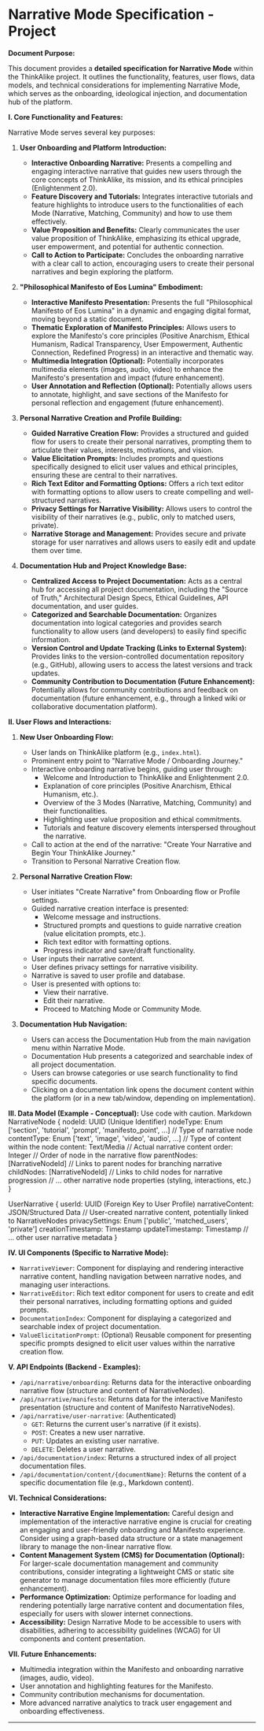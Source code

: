 # Narrative Mode Specification - Project

**Document Purpose:**

This document provides a **detailed specification for Narrative Mode** within the ThinkAlike project.  It outlines the functionality, features, user flows, data models, and technical considerations for implementing Narrative Mode, which serves as the onboarding, ideological injection, and documentation hub of the platform.

**I.  Core Functionality and Features:**

Narrative Mode serves several key purposes:

1.  **User Onboarding and Platform Introduction:**
    *   **Interactive Onboarding Narrative:**  Presents a compelling and engaging interactive narrative that guides new users through the core concepts of ThinkAlike, its mission, and its ethical principles (Enlightenment 2.0).
    *   **Feature Discovery and Tutorials:**  Integrates interactive tutorials and feature highlights to introduce users to the functionalities of each Mode (Narrative, Matching, Community) and how to use them effectively.
    *   **Value Proposition and Benefits:**  Clearly communicates the user value proposition of ThinkAlike, emphasizing its ethical upgrade, user empowerment, and potential for authentic connection.
    *   **Call to Action to Participate:**  Concludes the onboarding narrative with a clear call to action, encouraging users to create their personal narratives and begin exploring the platform.

2.  **"Philosophical Manifesto of Eos Lumina" Embodiment:**
    *   **Interactive Manifesto Presentation:**  Presents the full "Philosophical Manifesto of Eos Lumina" in a dynamic and engaging digital format, moving beyond a static document.
    *   **Thematic Exploration of Manifesto Principles:**  Allows users to explore the Manifesto's core principles (Positive Anarchism, Ethical Humanism, Radical Transparency, User Empowerment, Authentic Connection, Redefined Progress) in an interactive and thematic way.
    *   **Multimedia Integration (Optional):**  Potentially incorporates multimedia elements (images, audio, video) to enhance the Manifesto's presentation and impact (future enhancement).
    *   **User Annotation and Reflection (Optional):**  Potentially allows users to annotate, highlight, and save sections of the Manifesto for personal reflection and engagement (future enhancement).

3.  **Personal Narrative Creation and Profile Building:**
    *   **Guided Narrative Creation Flow:**  Provides a structured and guided flow for users to create their personal narratives, prompting them to articulate their values, interests, motivations, and vision.
    *   **Value Elicitation Prompts:**  Includes prompts and questions specifically designed to elicit user values and ethical principles, ensuring these are central to their narratives.
    *   **Rich Text Editor and Formatting Options:**  Offers a rich text editor with formatting options to allow users to create compelling and well-structured narratives.
    *   **Privacy Settings for Narrative Visibility:**  Allows users to control the visibility of their narratives (e.g., public, only to matched users, private).
    *   **Narrative Storage and Management:**  Provides secure and private storage for user narratives and allows users to easily edit and update them over time.

4.  **Documentation Hub and Project Knowledge Base:**
    *   **Centralized Access to Project Documentation:**  Acts as a central hub for accessing all project documentation, including the "Source of Truth," Architectural Design Specs, Ethical Guidelines, API documentation, and user guides.
    *   **Categorized and Searchable Documentation:**  Organizes documentation into logical categories and provides search functionality to allow users (and developers) to easily find specific information.
    *   **Version Control and Update Tracking (Links to External System):**  Provides links to the version-controlled documentation repository (e.g., GitHub), allowing users to access the latest versions and track updates.
    *   **Community Contribution to Documentation (Future Enhancement):**  Potentially allows for community contributions and feedback on documentation (future enhancement, e.g., through a linked wiki or collaborative documentation platform).

**II.  User Flows and Interactions:**

1.  **New User Onboarding Flow:**
    *   User lands on ThinkAlike platform (e.g., `index.html`).
    *   Prominent entry point to "Narrative Mode / Onboarding Journey."
    *   Interactive onboarding narrative begins, guiding user through:
        *   Welcome and Introduction to ThinkAlike and Enlightenment 2.0.
        *   Explanation of core principles (Positive Anarchism, Ethical Humanism, etc.).
        *   Overview of the 3 Modes (Narrative, Matching, Community) and their functionalities.
        *   Highlighting user value proposition and ethical commitments.
        *   Tutorials and feature discovery elements interspersed throughout the narrative.
    *   Call to action at the end of the narrative: "Create Your Narrative and Begin Your ThinkAlike Journey."
    *   Transition to Personal Narrative Creation flow.

2.  **Personal Narrative Creation Flow:**
    *   User initiates "Create Narrative" from Onboarding flow or Profile settings.
    *   Guided narrative creation interface is presented:
        *   Welcome message and instructions.
        *   Structured prompts and questions to guide narrative creation (value elicitation prompts, etc.).
        *   Rich text editor with formatting options.
        *   Progress indicator and save/draft functionality.
    *   User inputs their narrative content.
    *   User defines privacy settings for narrative visibility.
    *   Narrative is saved to user profile and database.
    *   User is presented with options to:
        *   View their narrative.
        *   Edit their narrative.
        *   Proceed to Matching Mode or Community Mode.

3.  **Documentation Hub Navigation:**
    *   Users can access the Documentation Hub from the main navigation menu within Narrative Mode.
    *   Documentation Hub presents a categorized and searchable index of all project documentation.
    *   Users can browse categories or use search functionality to find specific documents.
    *   Clicking on a documentation link opens the document content within the platform (or in a new tab/window, depending on implementation).

**III. Data Model (Example - Conceptual):**
Use code with caution.
Markdown
NarrativeNode {
nodeId: UUID (Unique Identifier)
nodeType: Enum ['section', 'tutorial', 'prompt', 'manifesto_point', ...] // Type of narrative node
contentType: Enum ['text', 'image', 'video', 'audio', ...] // Type of content within the node
content: Text/Media // Actual narrative content
order: Integer // Order of node in the narrative flow
parentNodes: [NarrativeNodeId] // Links to parent nodes for branching narrative
childNodes: [NarrativeNodeId] // Links to child nodes for narrative progression
// ... other narrative node properties (styling, interactions, etc.)
}

UserNarrative {
userId: UUID (Foreign Key to User Profile)
narrativeContent: JSON/Structured Data // User-created narrative content, potentially linked to NarrativeNodes
privacySettings: Enum ['public', 'matched_users', 'private']
creationTimestamp: Timestamp
updateTimestamp: Timestamp
// ... other user narrative metadata
}

**IV. UI Components (Specific to Narrative Mode):**

*   `NarrativeViewer`: Component for displaying and rendering interactive narrative content, handling navigation between narrative nodes, and managing user interactions.
*   `NarrativeEditor`: Rich text editor component for users to create and edit their personal narratives, including formatting options and guided prompts.
*   `DocumentationIndex`: Component for displaying a categorized and searchable index of project documentation.
*   `ValueElicitationPrompt`: (Optional) Reusable component for presenting specific prompts designed to elicit user values within the narrative creation flow.

**V. API Endpoints (Backend - Examples):**

*   `/api/narrative/onboarding`:  Returns data for the interactive onboarding narrative flow (structure and content of NarrativeNodes).
*   `/api/narrative/manifesto`: Returns data for the interactive Manifesto presentation (structure and content of Manifesto NarrativeNodes).
*   `/api/narrative/user-narrative`: (Authenticated)
    *   `GET`: Returns the current user's narrative (if it exists).
    *   `POST`: Creates a new user narrative.
    *   `PUT`: Updates an existing user narrative.
    *   `DELETE`: Deletes a user narrative.
*   `/api/documentation/index`: Returns a structured index of all project documentation files.
*   `/api/documentation/content/{documentName}`: Returns the content of a specific documentation file (e.g., Markdown content).

**VI.  Technical Considerations:**

*   **Interactive Narrative Engine Implementation:**  Careful design and implementation of the interactive narrative engine is crucial for creating an engaging and user-friendly onboarding and Manifesto experience. Consider using a graph-based data structure or a state management library to manage the non-linear narrative flow.
*   **Content Management System (CMS) for Documentation (Optional):**  For larger-scale documentation management and community contributions, consider integrating a lightweight CMS or static site generator to manage documentation files more efficiently (future enhancement).
*   **Performance Optimization:**  Optimize performance for loading and rendering potentially large narrative content and documentation files, especially for users with slower internet connections.
*   **Accessibility:**  Design Narrative Mode to be accessible to users with disabilities, adhering to accessibility guidelines (WCAG) for UI components and content presentation.

**VII.  Future Enhancements:**

*   Multimedia integration within the Manifesto and onboarding narrative (images, audio, video).
*   User annotation and highlighting features for the Manifesto.
*   Community contribution mechanisms for documentation.
*   More advanced narrative analytics to track user engagement and onboarding effectiveness.

---
